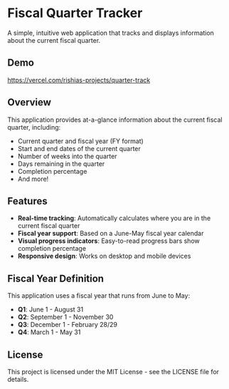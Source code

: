 
# Fiscal Quarter Tracker

A simple, intuitive web application that tracks and displays information about the current fiscal quarter.

## Demo
https://vercel.com/rishias-projects/quarter-track 

## Overview

This application provides at-a-glance information about the current fiscal quarter, including:

- Current quarter and fiscal year (FY format)
- Start and end dates of the current quarter
- Number of weeks into the quarter
- Days remaining in the quarter
- Completion percentage
- And more!


## Features

- **Real-time tracking**: Automatically calculates where you are in the current fiscal quarter
- **Fiscal year support**: Based on a June-May fiscal year calendar
- **Visual progress indicators**: Easy-to-read progress bars show completion percentage
- **Responsive design**: Works on desktop and mobile devices

## Fiscal Year Definition

This application uses a fiscal year that runs from June to May:

- **Q1**: June 1 - August 31
- **Q2**: September 1 - November 30
- **Q3**: December 1 - February 28/29
- **Q4**: March 1 - May 31

## License

This project is licensed under the MIT License - see the LICENSE file for details.
